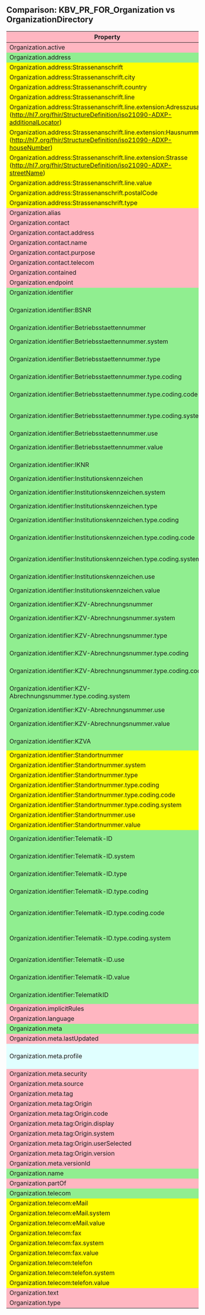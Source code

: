 ## Comparison: KBV_PR_FOR_Organization vs OrganizationDirectory
<style>
    .compTable tr:nth-child(1) { background: LightPink; }
    .compTable tr:nth-child(2) { background: lightgreen; }
    .compTable tr:nth-child(3) { background: yellow; }
    .compTable tr:nth-child(4) { background: yellow; }
    .compTable tr:nth-child(5) { background: yellow; }
    .compTable tr:nth-child(6) { background: yellow; }
    .compTable tr:nth-child(7) { background: yellow; }
    .compTable tr:nth-child(8) { background: yellow; }
    .compTable tr:nth-child(9) { background: yellow; }
    .compTable tr:nth-child(10) { background: yellow; }
    .compTable tr:nth-child(11) { background: yellow; }
    .compTable tr:nth-child(12) { background: yellow; }
    .compTable tr:nth-child(13) { background: LightPink; }
    .compTable tr:nth-child(14) { background: LightPink; }
    .compTable tr:nth-child(15) { background: LightPink; }
    .compTable tr:nth-child(16) { background: LightPink; }
    .compTable tr:nth-child(17) { background: LightPink; }
    .compTable tr:nth-child(18) { background: LightPink; }
    .compTable tr:nth-child(19) { background: LightPink; }
    .compTable tr:nth-child(20) { background: LightPink; }
    .compTable tr:nth-child(21) { background: lightgreen; }
    .compTable tr:nth-child(22) { background: lightgreen; }
    .compTable tr:nth-child(23) { background: lightgreen; }
    .compTable tr:nth-child(24) { background: lightgreen; }
    .compTable tr:nth-child(25) { background: lightgreen; }
    .compTable tr:nth-child(26) { background: lightgreen; }
    .compTable tr:nth-child(27) { background: lightgreen; }
    .compTable tr:nth-child(28) { background: lightgreen; }
    .compTable tr:nth-child(29) { background: lightgreen; }
    .compTable tr:nth-child(30) { background: lightgreen; }
    .compTable tr:nth-child(31) { background: lightgreen; }
    .compTable tr:nth-child(32) { background: lightgreen; }
    .compTable tr:nth-child(33) { background: lightgreen; }
    .compTable tr:nth-child(34) { background: lightgreen; }
    .compTable tr:nth-child(35) { background: lightgreen; }
    .compTable tr:nth-child(36) { background: lightgreen; }
    .compTable tr:nth-child(37) { background: lightgreen; }
    .compTable tr:nth-child(38) { background: lightgreen; }
    .compTable tr:nth-child(39) { background: lightgreen; }
    .compTable tr:nth-child(40) { background: lightgreen; }
    .compTable tr:nth-child(41) { background: lightgreen; }
    .compTable tr:nth-child(42) { background: lightgreen; }
    .compTable tr:nth-child(43) { background: lightgreen; }
    .compTable tr:nth-child(44) { background: lightgreen; }
    .compTable tr:nth-child(45) { background: lightgreen; }
    .compTable tr:nth-child(46) { background: lightgreen; }
    .compTable tr:nth-child(47) { background: lightgreen; }
    .compTable tr:nth-child(48) { background: lightgreen; }
    .compTable tr:nth-child(49) { background: yellow; }
    .compTable tr:nth-child(50) { background: yellow; }
    .compTable tr:nth-child(51) { background: yellow; }
    .compTable tr:nth-child(52) { background: yellow; }
    .compTable tr:nth-child(53) { background: yellow; }
    .compTable tr:nth-child(54) { background: yellow; }
    .compTable tr:nth-child(55) { background: yellow; }
    .compTable tr:nth-child(56) { background: yellow; }
    .compTable tr:nth-child(57) { background: lightgreen; }
    .compTable tr:nth-child(58) { background: lightgreen; }
    .compTable tr:nth-child(59) { background: lightgreen; }
    .compTable tr:nth-child(60) { background: lightgreen; }
    .compTable tr:nth-child(61) { background: lightgreen; }
    .compTable tr:nth-child(62) { background: lightgreen; }
    .compTable tr:nth-child(63) { background: lightgreen; }
    .compTable tr:nth-child(64) { background: lightgreen; }
    .compTable tr:nth-child(65) { background: lightgreen; }
    .compTable tr:nth-child(66) { background: LightPink; }
    .compTable tr:nth-child(67) { background: LightPink; }
    .compTable tr:nth-child(68) { background: lightgreen; }
    .compTable tr:nth-child(69) { background: LightPink; }
    .compTable tr:nth-child(70) { background: lightcyan; }
    .compTable tr:nth-child(71) { background: LightPink; }
    .compTable tr:nth-child(72) { background: LightPink; }
    .compTable tr:nth-child(73) { background: LightPink; }
    .compTable tr:nth-child(74) { background: LightPink; }
    .compTable tr:nth-child(75) { background: LightPink; }
    .compTable tr:nth-child(76) { background: LightPink; }
    .compTable tr:nth-child(77) { background: LightPink; }
    .compTable tr:nth-child(78) { background: LightPink; }
    .compTable tr:nth-child(79) { background: LightPink; }
    .compTable tr:nth-child(80) { background: LightPink; }
    .compTable tr:nth-child(81) { background: lightgreen; }
    .compTable tr:nth-child(82) { background: LightPink; }
    .compTable tr:nth-child(83) { background: lightgreen; }
    .compTable tr:nth-child(84) { background: yellow; }
    .compTable tr:nth-child(85) { background: yellow; }
    .compTable tr:nth-child(86) { background: yellow; }
    .compTable tr:nth-child(87) { background: yellow; }
    .compTable tr:nth-child(88) { background: yellow; }
    .compTable tr:nth-child(89) { background: yellow; }
    .compTable tr:nth-child(90) { background: yellow; }
    .compTable tr:nth-child(91) { background: yellow; }
    .compTable tr:nth-child(92) { background: yellow; }
    .compTable tr:nth-child(93) { background: LightPink; }
    .compTable tr:nth-child(94) { background: LightPink; }
</style>
<div class="compTable">

| Property | KBV_PR_FOR_Organization | ePA | Bemerkungen |
|---|---|---|---|
| Organization.active |  | X | Bleibt vorerst leer, da keine Quellinformationen |
| Organization.address | X | X | Eigenschaft und Wert werden übernommen |
| Organization.address:Strassenanschrift | X |  | Extension und Values werden übernommen |
| Organization.address:Strassenanschrift.city | X |  | Extension und Values werden übernommen |
| Organization.address:Strassenanschrift.country | X |  | Extension und Values werden übernommen |
| Organization.address:Strassenanschrift.line | X |  | Extension und Values werden übernommen |
| Organization.address:Strassenanschrift.line.extension:Adresszusatz<br>(http://hl7.org/fhir/StructureDefinition/iso21090-ADXP-additionalLocator) | X |  | Extension und Values werden übernommen |
| Organization.address:Strassenanschrift.line.extension:Hausnummer<br>(http://hl7.org/fhir/StructureDefinition/iso21090-ADXP-houseNumber) | X |  | Extension und Values werden übernommen |
| Organization.address:Strassenanschrift.line.extension:Strasse<br>(http://hl7.org/fhir/StructureDefinition/iso21090-ADXP-streetName) | X |  | Extension und Values werden übernommen |
| Organization.address:Strassenanschrift.line.value | X |  | Extension und Values werden übernommen |
| Organization.address:Strassenanschrift.postalCode | X |  | Extension und Values werden übernommen |
| Organization.address:Strassenanschrift.type | X |  | Extension und Values werden übernommen |
| Organization.alias |  | X | Bleibt vorerst leer, da keine Quellinformationen |
| Organization.contact |  | X | Bleibt vorerst leer, da keine Quellinformationen |
| Organization.contact.address |  | X | Bleibt vorerst leer, da keine Quellinformationen |
| Organization.contact.name |  | X | Bleibt vorerst leer, da keine Quellinformationen |
| Organization.contact.purpose |  | X | Bleibt vorerst leer, da keine Quellinformationen |
| Organization.contact.telecom |  | X | Bleibt vorerst leer, da keine Quellinformationen |
| Organization.contained |  | X | Bleibt vorerst leer, da keine Quellinformationen |
| Organization.endpoint |  | X | Bleibt vorerst leer, da keine Quellinformationen |
| Organization.identifier | X | X | Eigenschaft und Wert werden übernommen |
| Organization.identifier:BSNR |  | X | Wird in Organization.identifier:Betriebsstaettennummer übernommen |
| Organization.identifier:Betriebsstaettennummer | X |  | Wird in Organization.identifier:BSNR übernommen |
| Organization.identifier:Betriebsstaettennummer.system | X |  | Wird in Organization.identifier:BSNR.system übernommen |
| Organization.identifier:Betriebsstaettennummer.type | X |  | Wird in Organization.identifier:BSNR.type übernommen |
| Organization.identifier:Betriebsstaettennummer.type.coding | X |  | Wird in Organization.identifier:BSNR.type.coding übernommen |
| Organization.identifier:Betriebsstaettennummer.type.coding.code | X |  | Wird in Organization.identifier:BSNR.type.coding.code übernommen |
| Organization.identifier:Betriebsstaettennummer.type.coding.system | X |  | Wird in Organization.identifier:BSNR.type.coding.system übernommen |
| Organization.identifier:Betriebsstaettennummer.use | X |  | Wird in Organization.identifier:BSNR.use übernommen |
| Organization.identifier:Betriebsstaettennummer.value | X |  | Wird in Organization.identifier:BSNR.value übernommen |
| Organization.identifier:IKNR |  | X | Wird in Organization.identifier:Institutionskennzeichen übernommen |
| Organization.identifier:Institutionskennzeichen | X |  | Wird in Organization.identifier:IKNR übernommen |
| Organization.identifier:Institutionskennzeichen.system | X |  | Wird in Organization.identifier:IKNR.system übernommen |
| Organization.identifier:Institutionskennzeichen.type | X |  | Wird in Organization.identifier:IKNR.type übernommen |
| Organization.identifier:Institutionskennzeichen.type.coding | X |  | Wird in Organization.identifier:IKNR.type.coding übernommen |
| Organization.identifier:Institutionskennzeichen.type.coding.code | X |  | Wird in Organization.identifier:IKNR.type.coding.code übernommen |
| Organization.identifier:Institutionskennzeichen.type.coding.system | X |  | Wird in Organization.identifier:IKNR.type.coding.system übernommen |
| Organization.identifier:Institutionskennzeichen.use | X |  | Wird in Organization.identifier:IKNR.use übernommen |
| Organization.identifier:Institutionskennzeichen.value | X |  | Wird in Organization.identifier:IKNR.value übernommen |
| Organization.identifier:KZV-Abrechnungsnummer | X |  | Wird in Organization.identifier:KZVA übernommen |
| Organization.identifier:KZV-Abrechnungsnummer.system | X |  | Wird in Organization.identifier:KZVA.system übernommen |
| Organization.identifier:KZV-Abrechnungsnummer.type | X |  | Wird in Organization.identifier:KZVA.type übernommen |
| Organization.identifier:KZV-Abrechnungsnummer.type.coding | X |  | Wird in Organization.identifier:KZVA.type.coding übernommen |
| Organization.identifier:KZV-Abrechnungsnummer.type.coding.code | X |  | Wird in Organization.identifier:KZVA.type.coding.code übernommen |
| Organization.identifier:KZV-Abrechnungsnummer.type.coding.system | X |  | Wird in Organization.identifier:KZVA.type.coding.system übernommen |
| Organization.identifier:KZV-Abrechnungsnummer.use | X |  | Wird in Organization.identifier:KZVA.use übernommen |
| Organization.identifier:KZV-Abrechnungsnummer.value | X |  | Wird in Organization.identifier:KZVA.value übernommen |
| Organization.identifier:KZVA |  | X | Wird in Organization.identifier:KZV-Abrechnungsnummer übernommen |
| Organization.identifier:Standortnummer | X |  | Extension und Values werden übernommen |
| Organization.identifier:Standortnummer.system | X |  | Extension und Values werden übernommen |
| Organization.identifier:Standortnummer.type | X |  | Extension und Values werden übernommen |
| Organization.identifier:Standortnummer.type.coding | X |  | Extension und Values werden übernommen |
| Organization.identifier:Standortnummer.type.coding.code | X |  | Extension und Values werden übernommen |
| Organization.identifier:Standortnummer.type.coding.system | X |  | Extension und Values werden übernommen |
| Organization.identifier:Standortnummer.use | X |  | Extension und Values werden übernommen |
| Organization.identifier:Standortnummer.value | X |  | Extension und Values werden übernommen |
| Organization.identifier:Telematik-ID | X |  | Wird in Organization.identifier:TelematikID übernommen |
| Organization.identifier:Telematik-ID.system | X |  | Wird in Organization.identifier:TelematikID.system übernommen |
| Organization.identifier:Telematik-ID.type | X |  | Wird in Organization.identifier:TelematikID.type übernommen |
| Organization.identifier:Telematik-ID.type.coding | X |  | Wird in Organization.identifier:TelematikID.type.coding übernommen |
| Organization.identifier:Telematik-ID.type.coding.code | X |  | Wird in Organization.identifier:TelematikID.type.coding.code übernommen |
| Organization.identifier:Telematik-ID.type.coding.system | X |  | Wird in Organization.identifier:TelematikID.type.coding.system übernommen |
| Organization.identifier:Telematik-ID.use | X |  | Wird in Organization.identifier:TelematikID.use übernommen |
| Organization.identifier:Telematik-ID.value | X |  | Wird in Organization.identifier:TelematikID.value übernommen |
| Organization.identifier:TelematikID |  | X | Wird in Organization.identifier:Telematik-ID übernommen |
| Organization.implicitRules |  | X | Bleibt vorerst leer, da keine Quellinformationen |
| Organization.language |  | X | Bleibt vorerst leer, da keine Quellinformationen |
| Organization.meta | X | X | Eigenschaft und Wert werden übernommen |
| Organization.meta.lastUpdated |  | X | Bleibt vorerst leer, da keine Quellinformationen |
| Organization.meta.profile | X | X | Wird fix auf 'http://fhir.de/StructureDefinition/identifier-telematik-id' gesetzt |
| Organization.meta.security |  | X | Bleibt vorerst leer, da keine Quellinformationen |
| Organization.meta.source |  | X | Bleibt vorerst leer, da keine Quellinformationen |
| Organization.meta.tag |  | X | Bleibt vorerst leer, da keine Quellinformationen |
| Organization.meta.tag:Origin |  | X | Bleibt vorerst leer, da keine Quellinformationen |
| Organization.meta.tag:Origin.code |  | X | Bleibt vorerst leer, da keine Quellinformationen |
| Organization.meta.tag:Origin.display |  | X | Bleibt vorerst leer, da keine Quellinformationen |
| Organization.meta.tag:Origin.system |  | X | Bleibt vorerst leer, da keine Quellinformationen |
| Organization.meta.tag:Origin.userSelected |  | X | Bleibt vorerst leer, da keine Quellinformationen |
| Organization.meta.tag:Origin.version |  | X | Bleibt vorerst leer, da keine Quellinformationen |
| Organization.meta.versionId |  | X | Bleibt vorerst leer, da keine Quellinformationen |
| Organization.name | X | X | Eigenschaft und Wert werden übernommen |
| Organization.partOf |  | X | Bleibt vorerst leer, da keine Quellinformationen |
| Organization.telecom | X | X | Eigenschaft und Wert werden übernommen |
| Organization.telecom:eMail | X |  | Extension und Values werden übernommen |
| Organization.telecom:eMail.system | X |  | Extension und Values werden übernommen |
| Organization.telecom:eMail.value | X |  | Extension und Values werden übernommen |
| Organization.telecom:fax | X |  | Extension und Values werden übernommen |
| Organization.telecom:fax.system | X |  | Extension und Values werden übernommen |
| Organization.telecom:fax.value | X |  | Extension und Values werden übernommen |
| Organization.telecom:telefon | X |  | Extension und Values werden übernommen |
| Organization.telecom:telefon.system | X |  | Extension und Values werden übernommen |
| Organization.telecom:telefon.value | X |  | Extension und Values werden übernommen |
| Organization.text |  | X | Bleibt vorerst leer, da keine Quellinformationen |
| Organization.type |  | X | Bleibt vorerst leer, da keine Quellinformationen |
</div>